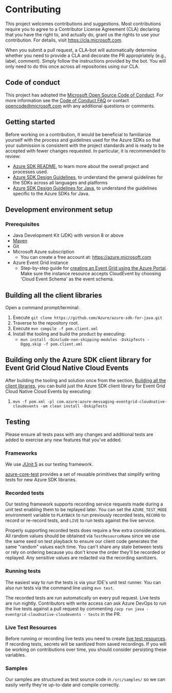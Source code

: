 # Contributing

This project welcomes contributions and suggestions. Most contributions require you to agree to a Contributor License
Agreement (CLA) declaring that you have the right to, and actually do, grant us the rights to use your contribution. For
details, visit https://cla.microsoft.com.

When you submit a pull request, a CLA-bot will automatically determine whether you need to provide a CLA and decorate
the PR appropriately (e.g., label, comment). Simply follow the instructions provided by the bot. You will only need to
do this once across all repositories using our CLA.

## Code of conduct

This project has adopted the [Microsoft Open Source Code of Conduct](https://opensource.microsoft.com/codeofconduct/).
For more information see the [Code of Conduct FAQ](https://opensource.microsoft.com/codeofconduct/faq/) or contact
[opencode@microsoft.com](mailto:opencode@microsoft.com) with any additional questions or comments.

## Getting started

Before working on a contribution, it would be beneficial to familiarize yourself with the process and guidelines used
for the Azure SDKs so that your submission is consistent with the project standards and is ready to be accepted with
fewer changes requested. In particular, it is recommended to review:

- [Azure SDK README][github-general], to learn more about the overall project and processes used.
- [Azure SDK Design Guidelines][design-guidelines], to understand the general guidelines for the SDKs across all
  languages and platforms
- [Azure SDK Design Guidelines for Java][java-spec], to understand the guidelines specific to the Azure SDKs for Java.

## Development environment setup

### Prerequisites

- Java Development Kit (JDK) with version 8 or above
- [Maven][maven]
- Git
- Microsoft Azure subscription
    - You can create a free account at: https://azure.microsoft.com
- Azure Event Grid instance
    - Step-by-step guide for [creating an Event Grid using the Azure Portal][event_grid_create]. 
      Make sure the instance resource accepts CloudEvent by choosing 'Cloud Event Schema' as the event schema. 

## Building all the client libraries

Open a command prompt/terminal:
1. Execute `git clone https://github.com/Azure/azure-sdk-for-java.git`
1. Traverse to the repository root.
1. Execute `mvn compile -f pom.client.xml`
1. Install the tooling and build the product by executing:
    * `mvn install -Dinclude-non-shipping-modules -DskipTests -Dgpg.skip -f pom.client.xml`

## Building only the Azure SDK client library for Event Grid Cloud Native Cloud Events

After building the tooling and solution once from the section, [Building all the client libraries](#building-all-the-client-libraries), 
you can build just the Azure SDK client library for Event Grid Cloud Native Cloud Events by executing:
1. `mvn -f pom.xml -pl com.azure:azure-messaging-eventgrid-cloudnative-cloudevents -am clean install -DskipTests`
   
## Testing

Please ensure all tests pass with any changes and additional tests are added to exercise any new features that you've
added.

### Frameworks

We use [JUnit 5](https://junit.org/junit5/docs/current/user-guide/) as our testing framework.

[azure-core-test][core_tests] provides a set of reusable primitives that simplify writing tests for new Azure SDK libraries.

### Recorded tests

Our testing framework supports recording service requests made during a unit test enabling them to be replayed later.
You can set the `AZURE_TEST_MODE` environment variable to `PLAYBACK` to run previously recorded tests, `RECORD` to
record or re-record tests, and `LIVE` to run tests against the live service.

Properly supporting recorded tests does require a few extra considerations. All random values should be obtained via
`TestResourceName` since we use the same seed on test playback to ensure our client code generates the same "random"
values each time. You can't share any state between tests or rely on ordering because you don't know the order they'll
be recorded or replayed. Any sensitive values are redacted via the recording sanitizers.

### Running tests

The easiest way to run the tests is via your IDE's unit test runner. You can also run tests via the command line
using `mvn test`.

The recorded tests are run automatically on every pull request. Live tests are run nightly. Contributors with write
access can ask Azure DevOps to run the live tests against a pull request by commenting 
`/azp run java - eventgrid-cloudnative-cloudevents - tests` in the PR.

### Live Test Resources

Before running or recording live tests you need to create
[live test resources](https://github.com/Azure/azure-sdk-for-java/blob/main/eng/common/TestResources/README.md).
If recording tests, secrets will be sanitized from saved recordings. If you will be working on contributions over time,
you should consider persisting these variables.

### Samples

Our samples are structured as test source code in `/src/samples/` so we can easily verify they're up-to-date and
compile correctly.

<!-- Links -->
[design-guidelines]: https://azuresdkspecs.z5.web.core.windows.net/DesignGuidelines.html
[event_grid_create]: https://docs.microsoft.com/azure/event-grid/custom-event-quickstart-portal
[github-general]: https://github.com/Azure/azure-sdk
[java-spec]: https://azuresdkspecs.z5.web.core.windows.net/JavaSpec.html
[maven]: https://maven.apache.org/
[core_tests]: https://github.com/Azure/azure-sdk-for-java/tree/main/sdk/core/azure-core-test